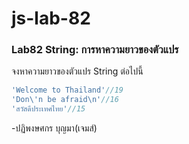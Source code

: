 # js-lab-82
### Lab82 String: การหาความยาวของตัวแปร
จงหาความยาวของตัวแปร String ต่อไปนี้

```JavaScript
'Welcome to Thailand'//19
'Don\'n be afraid\n'//16
'สวัสดีประเทศไทย'//15
```
-ปฏิพงษศกร บุญมา(เจมส์)
